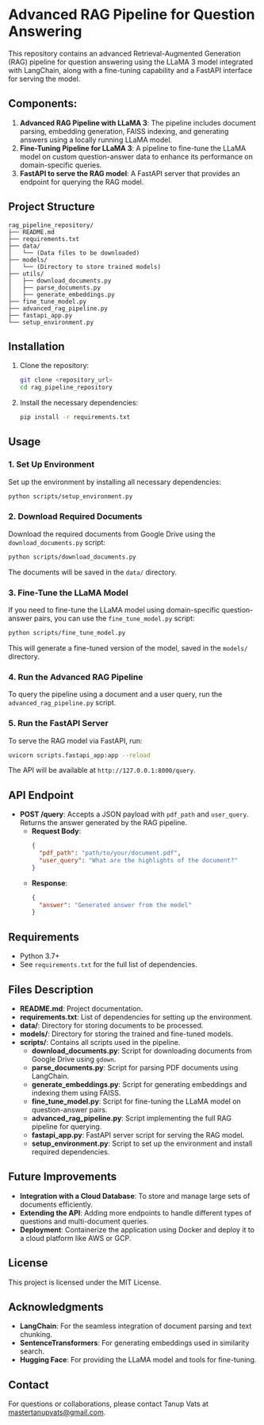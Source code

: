 # Advanced RAG Pipeline for Question Answering

This repository contains an advanced Retrieval-Augmented Generation (RAG) pipeline for question answering using the LLaMA 3 model integrated with LangChain, along with a fine-tuning capability and a FastAPI interface for serving the model.

## Components:
1. **Advanced RAG Pipeline with LLaMA 3**: The pipeline includes document parsing, embedding generation, FAISS indexing, and generating answers using a locally running LLaMA model.
2. **Fine-Tuning Pipeline for LLaMA 3**: A pipeline to fine-tune the LLaMA model on custom question-answer data to enhance its performance on domain-specific queries.
3. **FastAPI to serve the RAG model**: A FastAPI server that provides an endpoint for querying the RAG model.

## Project Structure
```
rag_pipeline_repository/
├── README.md
├── requirements.txt
├── data/
│   └── (Data files to be downloaded)
├── models/
│   └── (Directory to store trained models)
├── utils/
│   ├── download_documents.py
│   ├── parse_documents.py
│   ├── generate_embeddings.py
├── fine_tune_model.py
├── advanced_rag_pipeline.py
├── fastapi_app.py
└── setup_environment.py
```

## Installation

1. Clone the repository:
   ```bash
   git clone <repository_url>
   cd rag_pipeline_repository
   ```

2. Install the necessary dependencies:
   ```bash
   pip install -r requirements.txt
   ```

## Usage

### 1. Set Up Environment
Set up the environment by installing all necessary dependencies:
```bash
python scripts/setup_environment.py
```

### 2. Download Required Documents
Download the required documents from Google Drive using the `download_documents.py` script:
```bash
python scripts/download_documents.py
```
The documents will be saved in the `data/` directory.

### 3. Fine-Tune the LLaMA Model
If you need to fine-tune the LLaMA model using domain-specific question-answer pairs, you can use the `fine_tune_model.py` script:
```bash
python scripts/fine_tune_model.py
```
This will generate a fine-tuned version of the model, saved in the `models/` directory.

### 4. Run the Advanced RAG Pipeline
To query the pipeline using a document and a user query, run the `advanced_rag_pipeline.py` script.

### 5. Run the FastAPI Server
To serve the RAG model via FastAPI, run:
```bash
uvicorn scripts.fastapi_app:app --reload
```
The API will be available at `http://127.0.0.1:8000/query`.

## API Endpoint

- **POST /query**: Accepts a JSON payload with `pdf_path` and `user_query`. Returns the answer generated by the RAG pipeline.
  - **Request Body**:
    ```json
    {
      "pdf_path": "path/to/your/document.pdf",
      "user_query": "What are the highlights of the document?"
    }
    ```
  - **Response**:
    ```json
    {
      "answer": "Generated answer from the model"
    }
    ```

## Requirements
- Python 3.7+
- See `requirements.txt` for the full list of dependencies.

## Files Description

- **README.md**: Project documentation.
- **requirements.txt**: List of dependencies for setting up the environment.
- **data/**: Directory for storing documents to be processed.
- **models/**: Directory for storing the trained and fine-tuned models.
- **scripts/**: Contains all scripts used in the pipeline.
  - **download_documents.py**: Script for downloading documents from Google Drive using `gdown`.
  - **parse_documents.py**: Script for parsing PDF documents using LangChain.
  - **generate_embeddings.py**: Script for generating embeddings and indexing them using FAISS.
  - **fine_tune_model.py**: Script for fine-tuning the LLaMA model on question-answer pairs.
  - **advanced_rag_pipeline.py**: Script implementing the full RAG pipeline for querying.
  - **fastapi_app.py**: FastAPI server script for serving the RAG model.
  - **setup_environment.py**: Script to set up the environment and install required dependencies.

## Future Improvements
- **Integration with a Cloud Database**: To store and manage large sets of documents efficiently.
- **Extending the API**: Adding more endpoints to handle different types of questions and multi-document queries.
- **Deployment**: Containerize the application using Docker and deploy it to a cloud platform like AWS or GCP.

## License
This project is licensed under the MIT License.

## Acknowledgments
- **LangChain**: For the seamless integration of document parsing and text chunking.
- **SentenceTransformers**: For generating embeddings used in similarity search.
- **Hugging Face**: For providing the LLaMA model and tools for fine-tuning.

## Contact
For questions or collaborations, please contact Tanup Vats at mastertanupvats@gmail.com.
